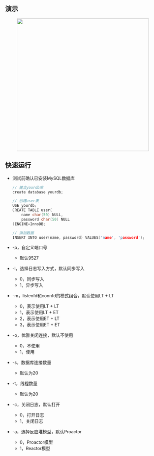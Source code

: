 演示
----------

<div align=center><img src="https://github.com/qinguoyi/TinyWebServer/blob/master/root/login.gif" height="429"/> </div>



快速运行
------------

* 测试前确认已安装MySQL数据库

    ```C++
    // 建立yourdb库
    create database yourdb;

    // 创建user表
    USE yourdb;
    CREATE TABLE user(
        name char(50) NULL,
        password char(50) NULL
    )ENGINE=InnoDB;

    // 添加数据
    INSERT INTO user(name, password) VALUES('name', 'password');
    ```

* -p，自定义端口号
	
	* 默认9527
* -l，选择日志写入方式，默认同步写入
	* 0，同步写入
	* 1，异步写入
* -m，listenfd和connfd的模式组合，默认使用LT + LT
	* 0，表示使用LT + LT
	* 1，表示使用LT + ET
    * 2，表示使用ET + LT
    * 3，表示使用ET + ET
* -o，优雅关闭连接，默认不使用
	* 0，不使用
	* 1，使用
* -s，数据库连接数量
	
	* 默认为20
* -t，线程数量
	
	* 默认为20
* -c，关闭日志，默认打开
	* 0，打开日志
	* 1，关闭日志
* -a，选择反应堆模型，默认Proactor
	* 0，Proactor模型
	* 1，Reactor模型
